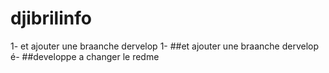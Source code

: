 # djibrilinfo 
1- et ajouter une braanche dervelop
1- ##et ajouter une braanche dervelop
é- ##developpe a changer le redme
